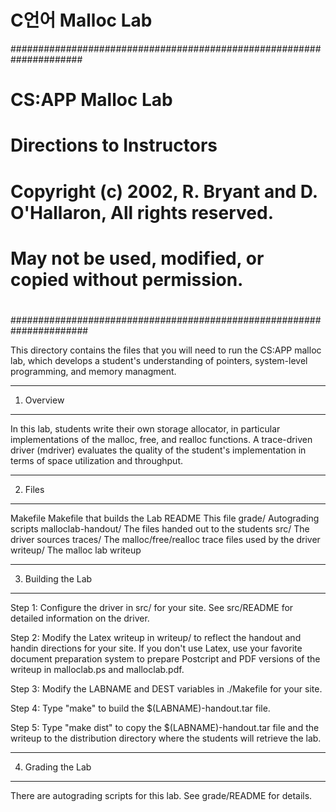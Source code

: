# C언어 Malloc Lab

#####################################################################
# CS:APP Malloc Lab
# Directions to Instructors
#
# Copyright (c) 2002, R. Bryant and D. O'Hallaron, All rights reserved.
# May not be used, modified, or copied without permission.
#
######################################################################

This directory contains the files that you will need to run the CS:APP
malloc lab, which develops a student's understanding of pointers,
system-level programming, and memory managment.

************
1. Overview
************

In this lab, students write their own storage allocator, in particular
implementations of the malloc, free, and realloc functions. A
trace-driven driver (mdriver) evaluates the quality of the student's
implementation in terms of space utilization and throughput.

********
2. Files
********

Makefile		Makefile that builds the Lab
README			This file
grade/			Autograding scripts
malloclab-handout/	The files handed out to the students
src/			The driver sources
traces/			The malloc/free/realloc trace files used by the driver
writeup/		The malloc lab writeup	

*******************
3. Building the Lab
*******************

Step 1: Configure the driver in src/ for your site. See src/README for
detailed information on the driver.

Step 2: Modify the Latex writeup in writeup/ to reflect the handout
and handin directions for your site. If you don't use Latex, use your
favorite document preparation system to prepare Postcript and PDF
versions of the writeup in malloclab.ps and malloclab.pdf.

Step 3: Modify the LABNAME and DEST variables in ./Makefile for your
site.

Step 4: Type "make" to build the $(LABNAME)-handout.tar file.

Step 5: Type "make dist" to copy the $(LABNAME)-handout.tar file
and the writeup to the distribution directory where the students
will retrieve the lab. 

******************
4. Grading the Lab
******************

There are autograding scripts for this lab. See grade/README for
details.